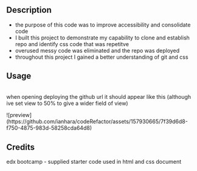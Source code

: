 # <code-refactor>

## Description

- the purpose of this code was to improve accessibility and consolidate code
- I built this project to demonstrate my capability to clone and establish repo and identify css code that was repetitve
- overused messy code was eliminated and the repo was deployed
- throughout this project I gained a better understanding of git and css

## Usage
<br>
when opening deploying the github url it should appear like this (although ive set view to 50% to give a wider field of view)
<p>
![preview](https://github.com/ianhara/codeRefactor/assets/157930665/7f39d6d8-f750-4875-983d-58258cda64d8)
</p>



## Credits

edx bootcamp - supplied starter code used in html and css document 
